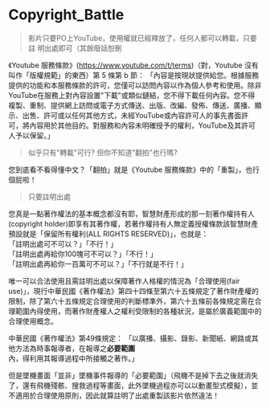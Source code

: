 # Copyright_Battle

> 影片只要PO上YouTube，使用權就已經釋放了，任何人都可以轉載，只要註
> 明出處即可（其餘廢話恕刪

《Youtube 服務條款》(<https://www.youtube.com/t/terms>)（對，Youtube 沒有叫作「版權規範」的東西）第 5 條第 b 節：
「內容是按現狀提供給您。根據服務提供的功能和本服務條款的許可，您僅可以訪問內容以作為個人參考和使用。除非YouTube在服務上對內容設置"下載"或類似鏈結，您不得下載任何內容。您不得複製、重制、提供網上訪問或電子方式傳送、出版、改編、發佈、傳送、廣播、顯示、出售、許可或以任何其他方式，未經YouTube或內容許可人的事先書面許可，將內容用於其他目的。對服務和內容未明確授予的權利，YouTube及其許可人予以保留。」

> 似乎只有"轉載"可行? 但你不知道"翻拍"也行嗎? 

您到底看不看得懂中文？「翻拍」就是《Youtube 服務條款》中的「重製」，也行個屁啦！

> 只要註明出處

您真是一點著作權法的基本概念都沒有耶，智慧財產形成的那一刻著作權持有人(copyright holder)即享有其著作權，若著作權持有人無定義授權條款該智慧財產預設就是「保留所有權利(ALL RIGHTS RESERVED)」，也就是：  
「註明出處可不可以？」「不行！」  
「註明出處再給你100塊可不可以？」「不行！」  
「註明出處再給你一百萬可不可以？」「不行就是不行！」

唯一可以合法使用且需註明出處以保障著作人格權的情況為「合理使用(fair use)」，現行中華民國《著作權法》第四十四條至第六十五條規定了著作財產權的限制，除了第六十五條規定合理使用的判斷標準外，第六十五條前各條規定需在合理範圍內得使用，而著作財產權人之權利受限制的各種狀況，是屬於廣義範圍中的合理使用概念。

中華民國《著作權法》第49條規定：
「以廣播、攝影、錄影、新聞紙、網路或其他方法為時事報導者，在報導之**必要範圍**內，得利用其報導過程中所接觸之著作。」

但是墜機畫面「並非」墜機事件報導的「必要範圍」（飛機不是掉下去之後就消失了，還有飛機殘骸、搜救過程等畫面，此外墜機過程亦可以以動畫型式模擬），並不適用於合理使用原則，因此就算註明了出處重製該影片依然違法！
